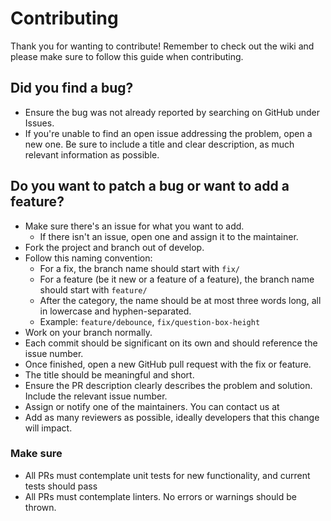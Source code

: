 # Contributing

Thank you for wanting to contribute! Remember to check out the wiki and please make sure to follow this guide when contributing.

## Did you find a bug?

- Ensure the bug was not already reported by searching on GitHub under Issues.
- If you're unable to find an open issue addressing the problem, open a new one. Be sure to include a title and clear description, as much relevant information as possible.

## Do you want to patch a bug or want to add a feature?

- Make sure there's an issue for what you want to add.
    - If there isn't an issue, open one and assign it to the maintainer.
- Fork the project and branch out of develop.
- Follow this naming convention:
    - For a fix, the branch name should start with `fix/`
    - For a feature (be it new or a feature of a feature), the branch name should start with `feature/`
    - After the category, the name should be at most three words long, all in lowercase and hyphen-separated.
    - Example: `feature/debounce`, `fix/question-box-height`
- Work on your branch normally.
- Each commit should be significant on its own and should reference the issue number.
- Once finished, open a new GitHub pull request with the fix or feature.
- The title should be meaningful and short.
- Ensure the PR description clearly describes the problem and solution. Include the relevant issue number.
- Assign or notify one of the maintainers. You can contact us at 
- Add as many reviewers as possible, ideally developers that this change will impact.

### Make sure
- All PRs must contemplate unit tests for new functionality, and current tests should pass
- All PRs must contemplate linters. No errors or warnings should be thrown.